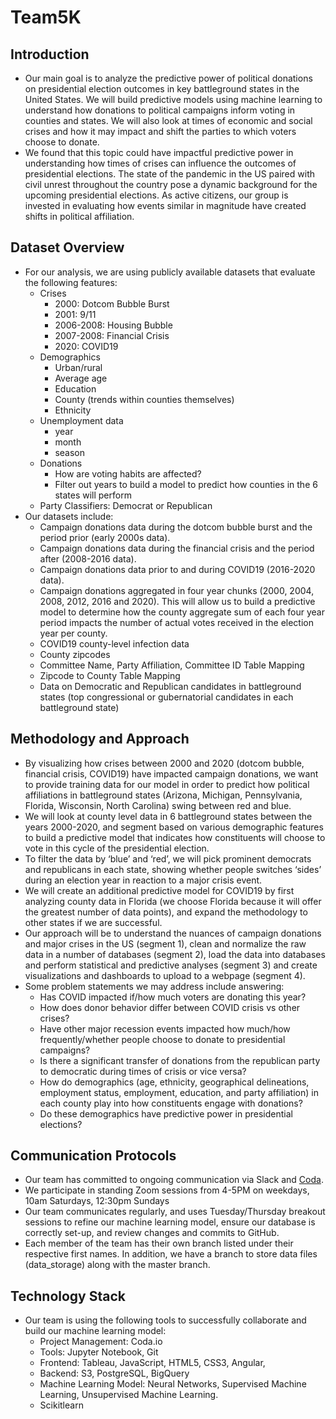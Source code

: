 # Team5K
## Introduction
  * Our main goal is to analyze the predictive power of political donations on presidential election outcomes in key battleground states in the United States. We will build predictive models using machine learning to understand how donations to political campaigns inform voting in counties and states. We will also look at times of economic and social crises and how it may impact and shift the parties to which voters choose to donate.
  * We found that this topic could have impactful predictive power in understanding how times of crises can influence the outcomes of presidential elections. The state of the pandemic in the US paired with civil unrest throughout the country pose a dynamic background for the upcoming presidential elections. As active citizens, our group is invested in evaluating how events similar in magnitude have created shifts in political affiliation.

## Dataset Overview
* For our analysis, we are using publicly available datasets that evaluate the following features:
   * Crises
     * 2000: Dotcom Bubble Burst
     * 2001: 9/11
     * 2006-2008: Housing Bubble
     * 2007-2008: Financial Crisis
     * 2020: COVID19
   * Demographics
     * Urban/rural
     * Average age
     * Education
     * County (trends within counties themselves)
     * Ethnicity
   * Unemployment data
     * year
     * month
     * season
   * Donations
     * How are voting habits are affected?
     * Filter out years to build a model to predict how counties in the 6 states will perform
   * Party Classifiers: Democrat or Republican
* Our datasets include:
   * Campaign donations data during the dotcom bubble burst and the period prior (early 2000s data).
   * Campaign donations data during the financial crisis and the period after (2008-2016 data).
   * Campaign donations data prior to and during COVID19 (2016-2020 data).
   * Campaign donations aggregated in four year chunks (2000, 2004, 2008, 2012, 2016 and 2020). This will allow us to build a predictive model to determine how the county aggregate sum of each four year period impacts the number of actual votes received in the election year per county.
   * COVID19 county-level infection data
   * County zipcodes
   * Committee Name, Party Affiliation, Committee ID Table Mapping
   * Zipcode to County Table Mapping
   * Data on Democratic and Republican candidates in battleground states (top congressional or gubernatorial candidates in each battleground state)
    
## Methodology and Approach
  * By visualizing how crises between 2000 and 2020 (dotcom bubble, financial crisis, COVID19) have impacted campaign donations, we want to provide training data for our model in order to predict how political affiliations in battleground states (Arizona, Michigan, Pennsylvania, Florida, Wisconsin, North Carolina) swing between red and blue.
  * We will look at county level data in 6 battleground states between the years 2000-2020, and segment based on various demographic features to build a predictive model that indicates how constituents will choose to vote in this cycle of the presidential election.
  * To filter the data by ‘blue’ and ‘red’, we will pick prominent democrats and republicans in each state, showing whether people switches ‘sides’ during an election year in reaction to a major crisis event.
  * We will create an additional predictive model for COVID19 by first analyzing county data in Florida (we choose Florida because it will offer the greatest number of data points), and expand the methodology to other states if we are successful.
  * Our approach will be to understand the nuances of campaign donations and major crises in the US (segment 1), clean and normalize the raw data in a number of databases (segment 2), load the data into databases and perform statistical and predictive analyses (segment 3) and create visualizations and dashboards to upload to a webpage (segment 4).
  * Some problem statements we may address include answering:
    * Has COVID impacted if/how much voters are donating this year?
    * How does donor behavior differ between COVID crisis vs other crises?
    * Have other major recession events impacted how much/how frequently/whether people choose to donate to presidential campaigns?
    * Is there a significant transfer of donations from the republican party to democratic during times of crisis or vice versa?
    * How do demographics (age, ethnicity, geographical delineations, employment status, employment, education, and party affiliation) in each county play into how constituents engage with donations?
    * Do these demographics have predictive power in presidential elections?

## Communication Protocols
  * Our team has committed to ongoing communication via Slack and [Coda](http://coda.io).
  * We participate in standing Zoom sessions from 4-5PM on weekdays, 10am Saturdays, 12:30pm Sundays
  * Our team communicates regularly, and uses Tuesday/Thursday breakout sessions to refine our machine learning model, ensure our database is correctly set-up, and review changes and commits to GitHub.
  * Each member of the team has their own branch listed under their respective first names. In addition, we have a branch to store data files (data_storage) along with the master branch.

## Technology Stack
  * Our team is using the following tools to successfully collaborate and build our machine learning model:
    * Project Management: Coda.io
    * Tools: Jupyter Notebook, Git
    * Frontend: Tableau, JavaScript, HTML5, CSS3, Angular, 
    * Backend: S3, PostgreSQL, BigQuery
    * Machine Learning Model: Neural Networks, Supervised Machine Learning, Unsupervised Machine Learning.
    * Scikitlearn 
